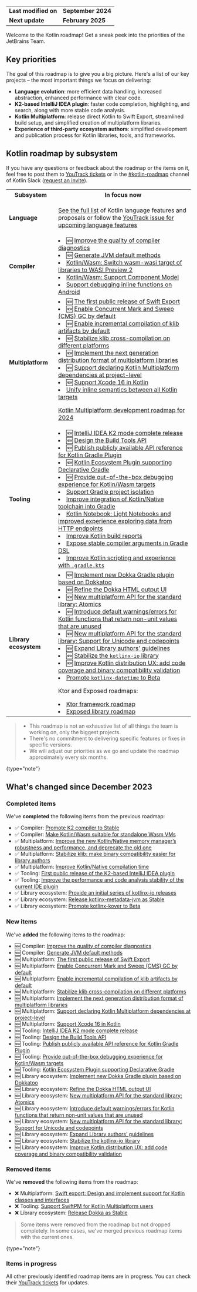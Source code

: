 [//]: # (title: Kotlin roadmap)

<table>
    <tr>
        <td><strong>Last modified on</strong></td>
        <td><strong>September 2024</strong></td>
    </tr>
    <tr>
        <td><strong>Next update</strong></td>
        <td><strong>February 2025</strong></td>
    </tr>
</table>

Welcome to the Kotlin roadmap! Get a sneak peek into the priorities of the JetBrains Team.

## Key priorities

The goal of this roadmap is to give you a big picture. Here's a list of our key projects – the most important things we focus on delivering:

* **Language evolution**: more efficient data handling, increased abstraction, enhanced performance with clear code.
* **K2-based IntelliJ IDEA plugin**: faster code completion, highlighting, and search, along with more stable code analysis.
* **Kotlin Multiplatform**: release direct Kotlin to Swift Export, streamlined build setup, and simplified creation of multiplatform libraries.
* **Experience of third-party ecosystem authors**: simplified development and publication process for Kotlin libraries, tools, and frameworks.

## Kotlin roadmap by subsystem

<!-- To view the biggest projects we're working on, see the [Roadmap details](#roadmap-details) table. -->


If you have any questions or feedback about the roadmap or the items on it, feel free to post them to [YouTrack tickets](https://youtrack.jetbrains.com/issues?q=project:%20KT,%20KTIJ%20tag:%20%7BRoadmap%20Item%7D%20%23Unresolved%20) or in the [#kotlin-roadmap](https://kotlinlang.slack.com/archives/C01AAJSG3V4) channel of Kotlin Slack ([request an invite](https://surveys.jetbrains.com/s3/kotlin-slack-sign-up)).

<!-- ### YouTrack board
Visit the [roadmap board in our issue tracker YouTrack](https://youtrack.jetbrains.com/agiles/153-1251/current) ![YouTrack](youtrack-logo.png){width=30}{type="joined"}
-->

<table>
    <tr>
        <th>Subsystem</th>
        <th>In focus now</th>
    </tr>
    <tr>
        <td><strong>Language</strong></td>
        <td>
            <p><a href="kotlin-language-features-and-proposals.md">See the full list</a> of Kotlin language features and proposals or follow the <a href="https://youtrack.jetbrains.com/issue/KT-54620">YouTrack issue for upcoming language features</a></p>
        </td>
    </tr>
    <tr>
        <td><strong>Compiler</strong></td>
        <td>
            <list>
                <li>🆕 <a href="https://youtrack.jetbrains.com/issue/KT-71275">Improve the quality of compiler diagnostics</a></li>
                <li>🆕 <a href="https://youtrack.jetbrains.com/issue/KT-71283">Generate JVM default methods</a></li>
                <li><a href="https://youtrack.jetbrains.com/issue/KT-64568" target="_blank">Kotlin/Wasm: Switch wasm-wasi target of libraries to WASI Preview 2</a></li>
                <li><a href="https://youtrack.jetbrains.com/issue/KT-64569" target="_blank">Kotlin/Wasm: Support Component Model</a></li>
                <li><a href="https://youtrack.jetbrains.com/issue/KT-60276" target="_blank">Support debugging inline functions on Android</a></li>
            </list>
        </td>
    </tr>
    <tr>
        <td><strong>Multiplatform</strong></td>
        <td>
            <list>
                <li>🆕 <a href="https://youtrack.jetbrains.com/issue/KT-64572">The first public release of Swift Export</a></li>
                <li>🆕 <a href="https://youtrack.jetbrains.com/issue/KT-71278">Enable Concurrent Mark and Sweep (CMS) GC by default</a></li>
                <li>🆕 <a href="https://youtrack.jetbrains.com/issue/KT-71279">Enable incremental compilation of klib artifacts by default</a></li>
                <li>🆕 <a href="https://youtrack.jetbrains.com/issue/KT-71290">Stabilize klib cross-compilation on different platforms</a></li> 
                <li>🆕 <a href="https://youtrack.jetbrains.com/issue/KT-71281">Implement the next generation distribution format of multiplatform libraries</a></li>
                <li>🆕 <a href="https://youtrack.jetbrains.com/issue/KT-71289">Support declaring Kotlin Multiplatform dependencies at project-level</a></li>
                <li>🆕 <a href="https://youtrack.jetbrains.com/issue/KT-71287">Support Xcode 16 in Kotlin</a></li> 
                <li><a href="https://youtrack.jetbrains.com/issue/KT-64570" target="_blank">Unify inline semantics between all Kotlin targets</a></li>
            </list>
            <tip><p><a href="https://blog.jetbrains.com/kotlin/2023/11/kotlin-multiplatform-development-roadmap-for-2024/" target="_blank">Kotlin Multiplatform development roadmap for 2024</a></p></tip>
         </td>
    </tr>
    <tr>
        <td><strong>Tooling</strong></td>
        <td>
            <list>
                <li>🆕 <a href="https://youtrack.jetbrains.com/issue/KTIJ-31316">IntelliJ IDEA K2 mode complete release</a></li>
                <li>🆕 <a href="https://youtrack.jetbrains.com/issue/KT-71286">Design the Build Tools API</a></li>
                <li>🆕 <a href="https://youtrack.jetbrains.com/issue/KT-71288">Publish publicly available API reference for Kotlin Gradle Plugin</a></li>
                <li>🆕 <a href="https://youtrack.jetbrains.com/issue/KT-71292">Kotlin Ecosystem Plugin supporting Declarative Gradle</a></li>
                <li>🆕 <a href="https://youtrack.jetbrains.com/issue/KT-71276">Provide out-of-the-box debugging experience for Kotlin/Wasm targets</a></li>
                <li><a href="https://youtrack.jetbrains.com/issue/KT-64575" target="_blank">Support Gradle project isolation</a></li>
                <li><a href="https://youtrack.jetbrains.com/issue/KT-64577" target="_blank">Improve integration of Kotlin/Native toolchain into Gradle</a></li>
                <li><a href="https://youtrack.jetbrains.com/issue/KTNB-506" target="_blank">Kotlin Notebook: Light Notebooks and improved experience exploring data from HTTP endpoints</a></li>
                <li><a href="https://youtrack.jetbrains.com/issue/KT-60279">Improve Kotlin build reports</a></li>
                <li><a href="https://youtrack.jetbrains.com/issue/KT-55515">Expose stable compiler arguments in Gradle DSL</a></li>
                <li><a href="https://youtrack.jetbrains.com/issue/KT-49511" target="_blank">Improve Kotlin scripting and experience with <code>.gradle.kts</code></a></li>
            </list>
         </td>
    </tr>
    <tr>
        <td><strong>Library ecosystem</strong></td>
        <td>
            <list>
                <li>🆕 <a href="https://youtrack.jetbrains.com/issue/KT-71293">Implement new Dokka Gradle plugin based on Dokkatoo</a></li>
                <li>🆕 <a href="https://youtrack.jetbrains.com/issue/KT-71295">Refine the Dokka HTML output UI</a></li>
                <li>🆕 <a href="https://youtrack.jetbrains.com/issue/KT-62423">New multiplatform API for the standard library: Atomics</a></li>
                <li>🆕 <a href="https://youtrack.jetbrains.com/issue/KT-12719">Introduce default warnings/errors for Kotlin functions that return non-unit values that are unused</a></li>
                <li>🆕 <a href="https://youtrack.jetbrains.com/issue/KT-71298">New multiplatform API for the standard library: Support for Unicode and codepoints</a></li>
                <li>🆕 <a href="https://youtrack.jetbrains.com/issue/KT-71299">Expand Library authors’ guidelines</a></li>
                <li>🆕 <a href="https://youtrack.jetbrains.com/issue/KT-71300">Stabilize the <code>kotlinx-io</code> library</a></li>
                <li>🆕 <a href="https://youtrack.jetbrains.com/issue/KT-71297">Improve Kotlin distribution UX: add code coverage and binary compatibility validation</a></li>
                <li><a href="https://youtrack.jetbrains.com/issue/KT-64578" target="_blank">Promote <code>kotlinx-datetime</code> to Beta</a></li>
            </list>
            <tip><p>Ktor and Exposed roadmaps:</p>
            <list>
                <li><a href="https://blog.jetbrains.com/kotlin/2024/03/the-ktor-roadmap-for-2024/" target="_blank">Ktor framework roadmap</a></li>
                <li><a href="https://blog.jetbrains.com/kotlin/2023/08/exposed-moving-forward/" target="_blank">Exposed library roadmap</a></li>
            </list>
            </tip>
         </td>
    </tr>
</table>

> * This roadmap is not an exhaustive list of all things the team is working on, only the biggest projects.
> * There's no commitment to delivering specific features or fixes in specific versions.
> * We will adjust our priorities as we go and update the roadmap approximately every six months.
> 
{type="note"}

## What's changed since December 2023

### Completed items

We've **completed** the following items from the previous roadmap:

* ✅ Compiler: [Promote K2 compiler to Stable](https://youtrack.jetbrains.com/issue/KT-60255)
* ✅ Compiler: [Make Kotlin/Wasm suitable for standalone Wasm VMs](https://youtrack.jetbrains.com/issue/KT-60278)
* ✅ Multiplatform: [Improve the new Kotlin/Native memory manager’s robustness and performance, and deprecate the old one](https://youtrack.jetbrains.com/issue/KT-55512)
* ✅ Multiplatform: [Stabilize klib: make binary compatibility easier for library authors](https://youtrack.jetbrains.com/issue/KT-52600)
* ✅ Multiplatform: [Improve Kotlin/Native compilation time](https://youtrack.jetbrains.com/issue/KT-42294) 
* ✅ Tooling: [First public release of the K2-based IntelliJ IDEA plugin](https://youtrack.jetbrains.com/issue/KTIJ-23988)
* ✅ Tooling: [Improve the performance and code analysis stability of the current IDE plugin](https://youtrack.jetbrains.com/issue/KTIJ-23989)
* ✅ Library ecosystem: [Provide an initial series of kotlinx-io releases](https://youtrack.jetbrains.com/issue/KT-60280)
* ✅ Library ecosystem: [Release kotlinx-metadata-jvm as Stable](https://youtrack.jetbrains.com/issue/KT-48011)
* ✅ Library ecosystem: [Promote kotlinx-kover to Beta](https://youtrack.jetbrains.com/issue/KT-49527)

### New items

We've **added** the following items to the roadmap:

* 🆕 Compiler: [Improve the quality of compiler diagnostics](https://youtrack.jetbrains.com/issue/KT-71275)
* 🆕 Compiler: [Generate JVM default methods](https://youtrack.jetbrains.com/issue/KT-71283)
* 🆕 Multiplatform: [The first public release of Swift Export](https://youtrack.jetbrains.com/issue/KT-64572)
* 🆕 Multiplatform: [Enable Concurrent Mark and Sweep (CMS) GC by default](https://youtrack.jetbrains.com/issue/KT-71278)
* 🆕 Multiplatform: [Enable incremental compilation of klib artifacts by default](https://youtrack.jetbrains.com/issue/KT-71279)
* 🆕 Multiplatform: [Stabilize klib cross-compilation on different platforms](https://youtrack.jetbrains.com/issue/KT-71290)
* 🆕 Multiplatform: [Implement the next generation distribution format of multiplatform libraries](https://youtrack.jetbrains.com/issue/KT-71281)
* 🆕 Multiplatform: [Support declaring Kotlin Multiplatform dependencies at project-level](https://youtrack.jetbrains.com/issue/KT-71289)
* 🆕 Multiplatform: [Support Xcode 16 in Kotlin](https://youtrack.jetbrains.com/issue/KT-71287)
* 🆕 Tooling: [IntelliJ IDEA K2 mode complete release](https://youtrack.jetbrains.com/issue/KTIJ-31316)
* 🆕 Tooling: [Design the Build Tools API](https://youtrack.jetbrains.com/issue/KT-71286)
* 🆕 Tooling: [Publish publicly available API reference for Kotlin Gradle Plugin](https://youtrack.jetbrains.com/issue/KT-71288)
* 🆕 Tooling: [Provide out-of-the-box debugging experience for Kotlin/Wasm targets](https://youtrack.jetbrains.com/issue/KT-71276)
* 🆕 Tooling: [Kotlin Ecosystem Plugin supporting Declarative Gradle](https://youtrack.jetbrains.com/issue/KT-71292)
* 🆕 Library ecosystem: [Implement new Dokka Gradle plugin based on Dokkatoo](https://youtrack.jetbrains.com/issue/KT-71293)
* 🆕 Library ecosystem: [Refine the Dokka HTML output UI](https://youtrack.jetbrains.com/issue/KT-71295)
* 🆕 Library ecosystem: [New multiplatform API for the standard library: Atomics](https://youtrack.jetbrains.com/issue/KT-62423)
* 🆕 Library ecosystem: [Introduce default warnings/errors for Kotlin functions that return non-unit values that are unused](https://youtrack.jetbrains.com/issue/KT-12719)
* 🆕 Library ecosystem: [New multiplatform API for the standard library: Support for Unicode and codepoints](https://youtrack.jetbrains.com/issue/KT-71298)
* 🆕 Library ecosystem: [Expand Library authors’ guidelines](https://youtrack.jetbrains.com/issue/KT-71299)
* 🆕 Library ecosystem: [Stabilize the kotlinx-io library](https://youtrack.jetbrains.com/issue/KT-71300)
* 🆕 Library ecosystem: [Improve Kotlin distribution UX: add code coverage and binary compatibility validation](https://youtrack.jetbrains.com/issue/KT-71297)

### Removed items

We've **removed** the following items from the roadmap:

* ❌ Multiplatform: [Swift export: Design and implement support for Kotlin classes and interfaces](https://youtrack.jetbrains.com/issue/KT-64572)
* ❌ Tooling: [Support SwiftPM for Kotlin Multiplatform users](https://youtrack.jetbrains.com/issue/KT-64571)
* ❌ Library ecosystem: [Release Dokka as Stable](https://youtrack.jetbrains.com/issue/KT-48998)

> Some items were removed from the roadmap but not dropped completely. In some cases, we've merged previous roadmap items
> with the current ones.
>
{type="note"}

### Items in progress

All other previously identified roadmap items are in progress. You can check their [YouTrack tickets](https://youtrack.jetbrains.com/issues?q=project:%20KT,%20KTIJ%20tag:%20%7BRoadmap%20Item%7D%20%23Unresolved%20)
for updates.